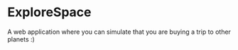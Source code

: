 # ExploreSpace
A web application where you can simulate that you are buying a trip to other planets :)
